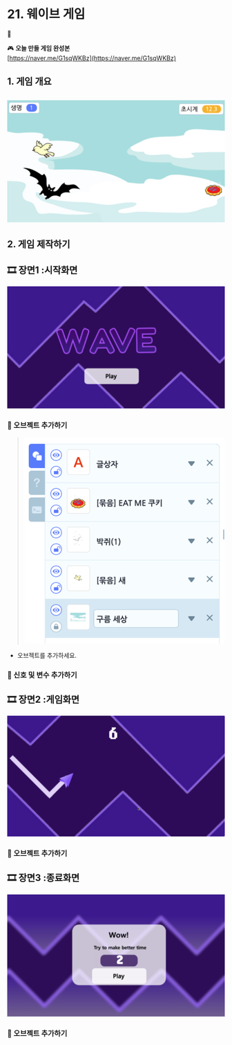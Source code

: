 # 21. 웨이브 게임 

🚩 

🎮  **오늘 만들 게임 완성본**   
[https://naver.me/G1sqWKBz](https://naver.me/G1sqWKBz) 

## 1. 게임 개요
![](img/05_아기새를지켜라/5_13.png)
- 

## 2. 게임 제작하기

## 🎞️ 장면1 :시작화면 
![](img/21_웨이브게임/1.png)


### 🧩 오브젝트 추가하기
> ![](img/05_아기새를지켜라/5_14.png)
-  오브젝트를 추가하세요.


### 🧩 신호 및 변수 추가하기 

## 🎞️ 장면2 :게임화면 
![](img/21_웨이브게임/2.png)

### 🧩 오브젝트 추가하기

## 🎞️ 장면3 :종료화면 
![](img/21_웨이브게임/3.png)

### 🧩 오브젝트 추가하기